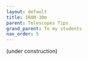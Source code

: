 ```yaml
---
layout: default
title: IRAM-30m
parent: Telescopes Tips
grand_parent: To my students
nav_order: 5
---
```


(under construction)
